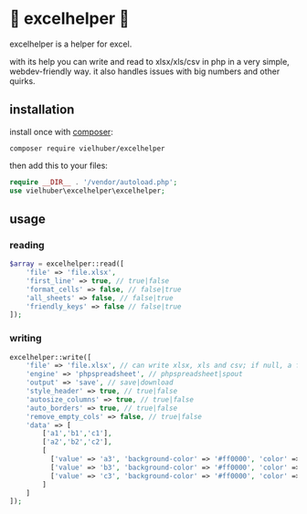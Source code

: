 # 📗 excelhelper 📗

excelhelper is a helper for excel.

with its help you can write and read to xlsx/xls/csv in php in a very simple, webdev-friendly way.
it also handles issues with big numbers and other quirks.

## installation

install once with [composer](https://getcomposer.org/):

```
composer require vielhuber/excelhelper
```

then add this to your files:

```php
require __DIR__ . '/vendor/autoload.php';
use vielhuber\excelhelper\excelhelper;
```

## usage

### reading

```php
$array = excelhelper::read([
    'file' => 'file.xlsx',
    'first_line' => true, // true|false
    'format_cells' => false, // false|true
    'all_sheets' => false, // false|true
    'friendly_keys' => false // false|true
]);
```

### writing

```php
excelhelper::write([
    'file' => 'file.xlsx', // can write xlsx, xls and csv; if null, a filename is suggested
    'engine' => 'phpspreadsheet', // phpspreadsheet|spout
    'output' => 'save', // save|download
    'style_header' => true, // true|false
    'autosize_columns' => true, // true|false
    'auto_borders' => true, // true|false
    'remove_empty_cols' => false, // true|false
    'data' => [
        ['a1','b1','c1'],
        ['a2','b2','c2'],
        [
          ['value' => 'a3', 'background-color' => '#ff0000', 'color' => '#ffffff', 'font-weight' => 'bold', 'border' => '1px solid #000', 'text-align' => 'center'],
          ['value' => 'b3', 'background-color' => '#ff0000', 'color' => '#ffffff', 'font-weight' => 'bold', 'border' => '1px solid #000', 'text-align' => 'left'],
          ['value' => 'c3', 'background-color' => '#ff0000', 'color' => '#ffffff', 'font-weight' => 'bold', 'border' => '1px solid #000', 'text-align' => 'right'],
        ]
    ]
]);
```
